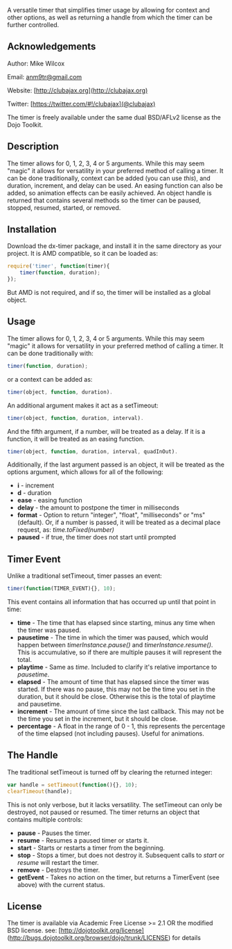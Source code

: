 A versatile timer that simplifies timer usage by allowing for context and other options, as well as returning a handle from which the timer can be further controlled.

Acknowledgements
----------------

Author: Mike Wilcox

Email: anm9tr@gmail.com

Website: [http://clubajax.org](http://clubajax.org)

Twitter: [https://twitter.com/#!/clubajax](@clubajax)

The timer is freely available under the same dual BSD/AFLv2 license as the Dojo Toolkit.

Description
-----------

The timer allows for 0, 1, 2, 3, 4 or 5 arguments. While this may seem "magic"
it allows for versatility in your preferred method of calling a timer. It can be
done traditionally, context can be added (you can use *this*), and duration,
increment, and delay can be used. An easing function can also be added,
so animation effects can be easily achieved. An object handle is returned that
contains several methods so the timer can be paused, stopped, resumed, started, or removed.

Installation
------------

Download the dx-timer package, and install it in the same directory as your project. It is AMD compatible, so it can be loaded as:

```javascript
require('timer', function(timer){
	timer(function, duration);
});
```
But AMD is not required, and if so, the timer will be installed as a global object.

Usage
-----

The timer allows for 0, 1, 2, 3, 4 or 5 arguments. While this may seem "magic" it allows for versatility in your preferred method of calling a timer. It can be done traditionally with:

```javascript
timer(function, duration);
```

or a context can be added as:

```javascript
timer(object, function, duration).
```

An additional argument makes it act as a setTimeout:

```javascript
timer(object, function, duration, interval).
```

And the fifth argument, if a number, will be treated as a delay. If it is a function, it will be treated as an easing function.

```javascript
timer(object, function, duration, interval, quadInOut).
```

Additionally, if the last argument passed is an object, it will be treated as the options argument, which allows for all of the following:

* **i** - increment
* **d** - duration
* **ease** - easing function
* **delay** - the amount to postpone the timer in milliseconds
* **format** - Option to return "integer", "float", "milliseconds" or "ms" (default). Or, if a number is passed, it will be treated as a decimal place request, as: _time.toFixed(number)_
* **paused** - if true, the timer does not start until prompted


Timer Event
-----------

Unlike a traditional setTimeout, timer passes an event:

```javascript
timer(function(TIMER_EVENT){}, 10);
```

This event contains all information that has occurred up until that point in time:

* **time** - The time that has elapsed since starting, minus any time when the timer was paused.
* **pausetime** - The time in which the timer was paused, which would happen between _timerInstance.pause()_ and _timerInstance.resume()_. This is accumulative, so if there are multiple pauses it will represent the total.
* **playtime** - Same as _time_. Included to clarify it's relative importance to _pausetime_.
* **elapsed** - The amount of time that has elapsed since the timer was started. If there was no pause, this may not be the time you set in the duration, but it should be close. Otherwise this is the total of playtime and pausetime.
* **increment** - The amount of time since the last callback.  This may not be the time you set in the increment, but it should be close.
* **percentage** - A float in the range of 0 - 1, this represents the percentage of the time elapsed (not including pauses). Useful for animations.

The Handle
----------

The traditional setTimeout is turned off by clearing the returned integer:

```javascript
var handle = setTimeout(function(){}, 10);
clearTimeout(handle);
```

This is not only verbose, but it lacks versatility. The setTimeout can only be destroyed, not paused or resumed. The timer returns an object that contains multiple controls:

* **pause** - Pauses the timer.
* **resume** - Resumes a paused timer or starts it.
* **start** - Starts or restarts a timer from the beginning.
* **stop** - Stops a timer, but does not destroy it. Subsequent calls to _start_ or _resume_ will restart the timer.
* **remove** - Destroys the timer.
* **getEvent** - Takes no action on the timer, but returns a TimerEvent (see above) with the current status.

License
-------

The timer is available via Academic Free License >= 2.1 OR the
modified BSD license. see: [http://dojotoolkit.org/license]
(http://bugs.dojotoolkit.org/browser/dojo/trunk/LICENSE) for details
